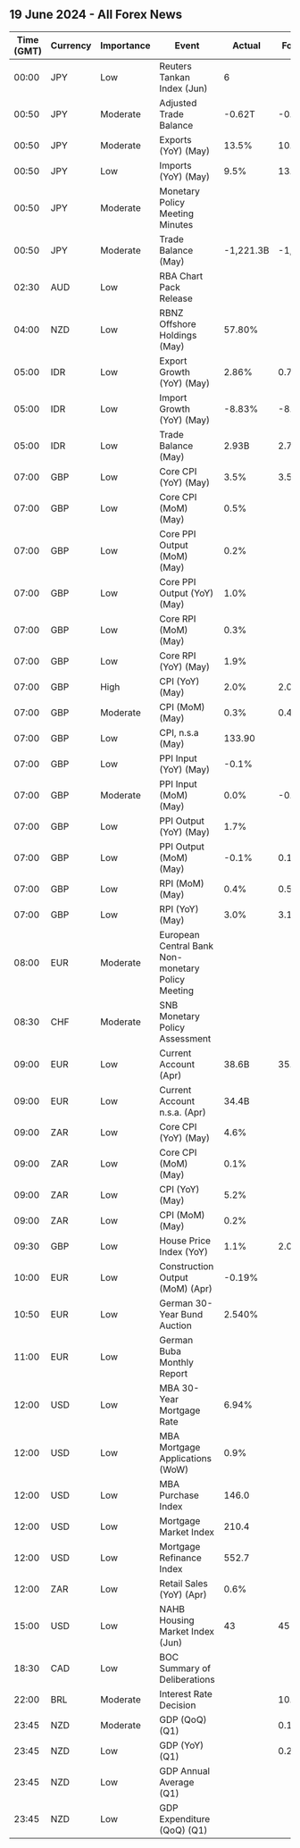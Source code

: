 ## 19 June 2024 - All Forex News

| Time (GMT) | Currency | Importance | Event | Actual | Forecast | Previous |
|------|----------|------------|-------|--------|----------|----------|
| 00:00 | JPY | Low | Reuters Tankan Index (Jun) | 6 |  | 9 |
| 00:50 | JPY | Moderate | Adjusted Trade Balance | -0.62T | -0.64T | -0.58T |
| 00:50 | JPY | Moderate | Exports (YoY) (May) | 13.5% | 10.4% | 8.3% |
| 00:50 | JPY | Low | Imports (YoY) (May) | 9.5% | 13.0% | 8.3% |
| 00:50 | JPY | Moderate | Monetary Policy Meeting Minutes |  |  |  |
| 00:50 | JPY | Moderate | Trade Balance (May) | -1,221.3B | -1,300.0B | -465.6B |
| 02:30 | AUD | Low | RBA Chart Pack Release |  |  |  |
| 04:00 | NZD | Low | RBNZ Offshore Holdings (May) | 57.80% |  | 58.50% |
| 05:00 | IDR | Low | Export Growth (YoY) (May) | 2.86% | 0.78% | 1.72% |
| 05:00 | IDR | Low | Import Growth (YoY) (May) | -8.83% | -8.56% | 10.09% |
| 05:00 | IDR | Low | Trade Balance (May) | 2.93B | 2.74B | 2.27B |
| 07:00 | GBP | Low | Core CPI (YoY) (May) | 3.5% | 3.5% | 3.9% |
| 07:00 | GBP | Low | Core CPI (MoM) (May) | 0.5% |  | 0.9% |
| 07:00 | GBP | Low | Core PPI Output (MoM) (May) | 0.2% |  | 0.2% |
| 07:00 | GBP | Low | Core PPI Output (YoY) (May) | 1.0% |  | 0.3% |
| 07:00 | GBP | Low | Core RPI (MoM) (May) | 0.3% |  | 0.5% |
| 07:00 | GBP | Low | Core RPI (YoY) (May) | 1.9% |  | 2.3% |
| 07:00 | GBP | High | CPI (YoY) (May) | 2.0% | 2.0% | 2.3% |
| 07:00 | GBP | Moderate | CPI (MoM) (May) | 0.3% | 0.4% | 0.3% |
| 07:00 | GBP | Low | CPI, n.s.a (May) | 133.90 |  | 133.50 |
| 07:00 | GBP | Low | PPI Input (YoY) (May) | -0.1% |  | -1.4% |
| 07:00 | GBP | Moderate | PPI Input (MoM) (May) | 0.0% | -0.3% | 0.8% |
| 07:00 | GBP | Low | PPI Output (YoY) (May) | 1.7% |  | 1.1% |
| 07:00 | GBP | Low | PPI Output (MoM) (May) | -0.1% | 0.1% | 0.3% |
| 07:00 | GBP | Low | RPI (MoM) (May) | 0.4% | 0.5% | 0.5% |
| 07:00 | GBP | Low | RPI (YoY) (May) | 3.0% | 3.1% | 3.3% |
| 08:00 | EUR | Moderate | European Central Bank Non-monetary Policy Meeting |  |  |  |
| 08:30 | CHF | Moderate | SNB Monetary Policy Assessment |  |  |  |
| 09:00 | EUR | Low | Current Account (Apr) | 38.6B | 35.2B | 35.8B |
| 09:00 | EUR | Low | Current Account n.s.a. (Apr) | 34.4B |  | 44.5B |
| 09:00 | ZAR | Low | Core CPI (YoY) (May) | 4.6% |  | 4.6% |
| 09:00 | ZAR | Low | Core CPI (MoM) (May) | 0.1% |  | 0.2% |
| 09:00 | ZAR | Low | CPI (YoY) (May) | 5.2% |  | 5.2% |
| 09:00 | ZAR | Low | CPI (MoM) (May) | 0.2% |  | 0.3% |
| 09:30 | GBP | Low | House Price Index (YoY) | 1.1% | 2.0% | 1.8% |
| 10:00 | EUR | Low | Construction Output (MoM) (Apr) | -0.19% |  | -0.48% |
| 10:50 | EUR | Low | German 30-Year Bund Auction | 2.540% |  | 2.620% |
| 11:00 | EUR | Low | German Buba Monthly Report |  |  |  |
| 12:00 | USD | Low | MBA 30-Year Mortgage Rate | 6.94% |  | 7.02% |
| 12:00 | USD | Low | MBA Mortgage Applications (WoW) | 0.9% |  | 15.6% |
| 12:00 | USD | Low | MBA Purchase Index | 146.0 |  | 143.7 |
| 12:00 | USD | Low | Mortgage Market Index | 210.4 |  | 208.5 |
| 12:00 | USD | Low | Mortgage Refinance Index | 552.7 |  | 554.7 |
| 12:00 | ZAR | Low | Retail Sales (YoY) (Apr) | 0.6% |  | 2.3% |
| 15:00 | USD | Low | NAHB Housing Market Index (Jun) | 43 | 45 | 45 |
| 18:30 | CAD | Low | BOC Summary of Deliberations |  |  |  |
| 22:00 | BRL | Moderate | Interest Rate Decision |  | 10.50% | 10.50% |
| 23:45 | NZD | Moderate | GDP (QoQ) (Q1) |  | 0.1% | -0.1% |
| 23:45 | NZD | Low | GDP (YoY) (Q1) |  | 0.2% | -0.3% |
| 23:45 | NZD | Low | GDP Annual Average (Q1) |  |  | 0.6% |
| 23:45 | NZD | Low | GDP Expenditure (QoQ) (Q1) |  |  | 0.0% |
